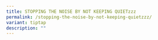 ```yaml
---
title: STOPPING THE NOISE BY NOT KEEPING QUIETzzz
permalink: /stopping-the-noise-by-not-keeping-quietzzz/
variant: tiptap
description: ""
---
```

